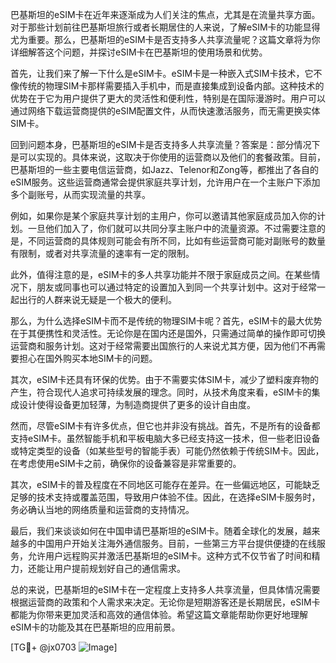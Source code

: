 巴基斯坦的eSIM卡在近年来逐渐成为人们关注的焦点，尤其是在流量共享方面。对于那些计划前往巴基斯坦旅行或者长期居住的人来说，了解eSIM卡的功能显得尤为重要。那么，巴基斯坦的eSIM卡是否支持多人共享流量呢？这篇文章将为你详细解答这个问题，并探讨eSIM卡在巴基斯坦的使用场景和优势。

首先，让我们来了解一下什么是eSIM卡。eSIM卡是一种嵌入式SIM卡技术，它不像传统的物理SIM卡那样需要插入手机中，而是直接集成到设备内部。这种技术的优势在于它为用户提供了更大的灵活性和便利性，特别是在国际漫游时。用户可以通过网络下载运营商提供的eSIM配置文件，从而快速激活服务，而无需更换实体SIM卡。

回到问题本身，巴基斯坦的eSIM卡是否支持多人共享流量？答案是：部分情况下是可以实现的。具体来说，这取决于你使用的运营商以及他们的套餐政策。目前，巴基斯坦的一些主要电信运营商，如Jazz、Telenor和Zong等，都推出了各自的eSIM服务。这些运营商通常会提供家庭共享计划，允许用户在一个主账户下添加多个副账号，从而实现流量的共享。

例如，如果你是某个家庭共享计划的主用户，你可以邀请其他家庭成员加入你的计划。一旦他们加入了，你们就可以共同分享主账户中的流量资源。不过需要注意的是，不同运营商的具体规则可能会有所不同，比如有些运营商可能对副账号的数量有限制，或者对共享流量的速率有一定的限制。

此外，值得注意的是，eSIM卡的多人共享功能并不限于家庭成员之间。在某些情况下，朋友或同事也可以通过特定的设置加入到同一个共享计划中。这对于经常一起出行的人群来说无疑是一个极大的便利。

那么，为什么选择eSIM卡而不是传统的物理SIM卡呢？首先，eSIM卡的最大优势在于其便携性和灵活性。无论你是在国内还是国外，只需通过简单的操作即可切换运营商和服务计划。这对于经常需要出国旅行的人来说尤其方便，因为他们不再需要担心在国外购买本地SIM卡的问题。

其次，eSIM卡还具有环保的优势。由于不需要实体SIM卡，减少了塑料废弃物的产生，符合现代人追求可持续发展的理念。同时，从技术角度来看，eSIM卡的集成设计使得设备更加轻薄，为制造商提供了更多的设计自由度。

然而，尽管eSIM卡有许多优点，但它也并非没有挑战。首先，不是所有的设备都支持eSIM卡。虽然智能手机和平板电脑大多已经支持这一技术，但一些老旧设备或特定类型的设备（如某些型号的智能手表）可能仍然依赖于传统SIM卡。因此，在考虑使用eSIM卡之前，确保你的设备兼容是非常重要的。

其次，eSIM卡的普及程度在不同地区可能存在差异。在一些偏远地区，可能缺乏足够的技术支持或覆盖范围，导致用户体验不佳。因此，在选择eSIM卡服务时，务必确认当地的网络质量和运营商的支持情况。

最后，我们来谈谈如何在中国申请巴基斯坦的eSIM卡。随着全球化的发展，越来越多的中国用户开始关注海外通信服务。目前，一些第三方平台提供便捷的在线服务，允许用户远程购买并激活巴基斯坦的eSIM卡。这种方式不仅节省了时间和精力，还能让用户提前规划好自己的通信需求。

总的来说，巴基斯坦的eSIM卡在一定程度上支持多人共享流量，但具体情况需要根据运营商的政策和个人需求来决定。无论你是短期游客还是长期居民，eSIM卡都能为你带来更加灵活和高效的通信体验。希望这篇文章能帮助你更好地理解eSIM卡的功能及其在巴基斯坦的应用前景。

[TG💪+ @jx0703 ![Image](https://github.com/user-attachments/assets/dbca1d08-cadb-493c-b0ec-ad6f7a83f270)]
